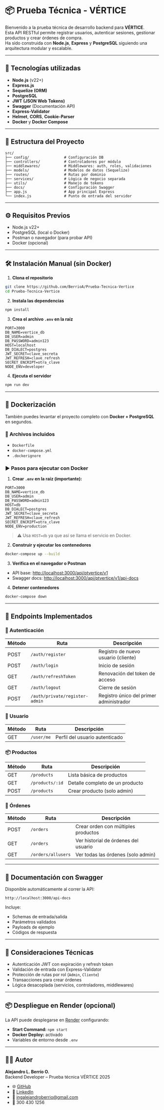 # 📦 Prueba Técnica - VÉRTICE

Bienvenido a la prueba técnica de desarrollo backend para **VÉRTICE**.  
Esta API RESTful permite registrar usuarios, autenticar sesiones, gestionar productos y crear órdenes de compra.  
Ha sido construida con **Node.js**, **Express** y **PostgreSQL** siguiendo una arquitectura modular y escalable.

---

## 🚀 Tecnologías utilizadas

- **Node.js** (v22+)
- **Express.js**
- **Sequelize (ORM)**
- **PostgreSQL**
- **JWT (JSON Web Tokens)**
- **Swagger** (Documentación API)
- **Express-Validator**
- **Helmet**, **CORS**, **Cookie-Parser**
- **Docker** y **Docker Compose**

---

## 📁 Estructura del Proyecto

```
src/
├── config/                # Configuración DB
├── controllers/           # Controladores por módulo
├── middlewares/           # Middlewares: auth, roles, validaciones
├── models/                # Modelos de datos (Sequelize)
├── routes/                # Rutas por dominio
├── services/              # Lógica de negocio separada
├── utils/                 # Manejo de tokens
├── docs/                  # Configuración Swagger
├── app.js                 # App principal Express
└── index.js               # Punto de entrada del servidor
```

---

## ⚙️ Requisitos Previos

- Node.js v22+
- PostgreSQL (local o Docker)
- Postman o navegador (para probar API)
- Docker (opcional)

---

## 🛠️ Instalación Manual (sin Docker)

1. **Clona el repositorio**

```bash
git clone https://github.com/BerrioA/Prueba-Tecnica-Vertice
cd Prueba-Tecnica-Vertice
```

2. **Instala las dependencias**

```bash
npm install
```

3. **Crea el archivo `.env` en la raíz**

```env
PORT=3000
DB_NAME=vertice_db
DB_USER=admin
DB_PASSWORD=admin123
HOST=localhost
DB_DIALECT=postgres
JWT_SECRET=clave_secreta
JWT_REFRESH=clave_refresh
SECRET_ENCRIPT=otra_clave
NODE_ENV=developer
```

4. **Ejecuta el servidor**

```bash
npm run dev
```

---

## 🚢 Dockerización

También puedes levantar el proyecto completo con **Docker + PostgreSQL** en segundos.

### 📂 Archivos incluidos

- `Dockerfile`
- `docker-compose.yml`
- `.dockerignore`

### ▶️ Pasos para ejecutar con Docker

1. **Crear `.env` en la raíz (importante):**

```env
PORT=3000
DB_NAME=vertice_db
DB_USER=admin
DB_PASSWORD=admin123
HOST=db
DB_DIALECT=postgres
JWT_SECRET=clave_secreta
JWT_REFRESH=clave_refresh
SECRET_ENCRIPT=otra_clave
NODE_ENV=production
```

> ⚠️ Usa `HOST=db` ya que así se llama el servicio en Docker.

2. **Construir y ejecutar los contenedores**

```bash
docker-compose up --build
```

3. **Verifica en el navegador o Postman**

- API base: [http://localhost:3000/api/ptvertice/v1](http://localhost:3000/api/ptvertice/v1)
- Swagger docs: [http://localhost:3000/api/ptvertice/v1/api-docs](http://localhost:3000/api/ptvertice/v1/api-docs)

4. **Detener contenedores**

```bash
docker-compose down
```

---

## 🧪 Endpoints Implementados

### 🔐 Autenticación

| Método | Ruta                           | Descripción                             |
| ------ | ------------------------------ | --------------------------------------- |
| POST   | `/auth/register`               | Registro de nuevo usuario (cliente)     |
| POST   | `/auth/login`                  | Inicio de sesión                        |
| GET    | `/auth/refreshToken`           | Renovación del token de acceso          |
| GET    | `/auth/logout`                 | Cierre de sesión                        |
| POST   | `/auth/private/register-admin` | Registro único del primer administrador |

### 👤 Usuario

| Método | Ruta       | Descripción                    |
| ------ | ---------- | ------------------------------ |
| GET    | `/user/me` | Perfil del usuario autenticado |

### 📦 Productos

| Método | Ruta            | Descripción                     |
| ------ | --------------- | ------------------------------- |
| GET    | `/products`     | Lista básica de productos       |
| GET    | `/products/:id` | Detalle completo de un producto |
| POST   | `/products`     | Crear producto (solo admin)     |

### 🧾 Órdenes

| Método | Ruta               | Descripción                          |
| ------ | ------------------ | ------------------------------------ |
| POST   | `/orders`          | Crear orden con múltiples productos  |
| GET    | `/orders`          | Ver historial de órdenes del usuario |
| GET    | `/orders/allusers` | Ver todas las órdenes (solo admin)   |

---

## 📄 Documentación con Swagger

Disponible automáticamente al correr la API:

```
http://localhost:3000/api-docs
```

Incluye:

- Schemas de entrada/salida
- Parámetros validados
- Payloads de ejemplo
- Códigos de respuesta

---

## 📌 Consideraciones Técnicas

- Autenticación JWT con expiración y refresh token
- Validación de entrada con Express-Validator
- Protección de rutas por rol (`Admin`, `Cliente`)
- Transacciones para crear órdenes
- Lógica desacoplada (servicios, controladores, middlewares)

---

## 📦 Despliegue en Render (opcional)

La API puede desplegarse en [Render](https://render.com) configurando:

- **Start Command:** `npm start`
- **Docker Deploy:** activado
- Variables de entorno desde `.env`

---

## 👨‍💻 Autor

**Alejandro L. Berrío O.**  
Backend Developer – Prueba técnica VÉRTICE 2025

- 🌐 [GitHub](https://github.com/BerrioA)
- 💼 [LinkedIn](https://www.linkedin.com/in/alejandroberrio/)
- 📧 ingalejandroberrio@gmail.com
- 📱 300 430 1256
